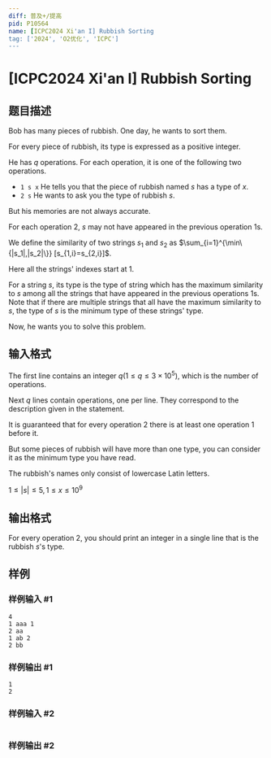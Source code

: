 ```yaml
---
diff: 普及+/提高
pid: P10564
name: [ICPC2024 Xi'an I] Rubbish Sorting
tag: ['2024', 'O2优化', 'ICPC']
---
```

# [ICPC2024 Xi'an I] Rubbish Sorting
## 题目描述


Bob has many pieces of rubbish. One day, he wants to sort them.
    
    
    
For every piece of rubbish, its type is expressed as a positive integer.
    
    
    
He has $q$ operations. For each operation, it is one of the following two operations.

- `1 s x` He tells you that the piece of rubbish named $s$ has a type of $x$.
- `2 s` He wants to ask you the type of rubbish $s$.


    
But his memories are not always accurate.
    
    
    
For each operation $2$, $s$ may not have appeared in the previous operation $1$s.
    
    
    
We define the similarity of two strings $s_1$ and $s_2$ as $\sum_{i=1}^{\min\{|s_1|,|s_2|\}} [s_{1,i}=s_{2,i}]$.
    
    
    
Here all the strings' indexes start at $1$.
    
    
    
For a string $s$, its type is the type of string which has the maximum similarity to $s$ among all the strings that have appeared in the previous operations $1$s. Note that if there are multiple strings that all have the maximum similarity to $s$, the type of $s$ is the minimum type of these strings' type.
    
    
    
Now, he wants you to solve this problem.
    
## 输入格式


The first line contains an integer $q(1\le q\le 3\times 10^5)$, which is the number of operations.
    
    
    
Next $q$ lines contain operations, one per line. They correspond to the description given in the statement.
    
    
    
It is guaranteed that for every operation $2$ there is at least one operation $1$ before it.
    
    
    
But some pieces of rubbish will have more than one type, you can consider it as the minimum type you have read.
    
    
    
The rubbish's names only consist of lowercase Latin letters.
    
    
    
$1 \le |s| \le 5, 1 \le x \le 10^9$
## 输出格式


    
For every operation $2$, you should print an integer in a single line that is the rubbish $s$'s type.
    
## 样例

### 样例输入 #1
```
4
1 aaa 1
2 aa
1 ab 2
2 bb
```
### 样例输出 #1
```
1
2
```
### 样例输入 #2
```

```
### 样例输出 #2
```

```
